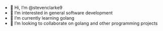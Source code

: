 - 👋 Hi, I’m @stevenclarke9
- 👀 I’m interested in general software development
- 🌱 I’m currently learning golang
- 💞️ I’m looking to collaborate on golang and other programming projects

<!---
stevenclarke9/stevenclarke9 is a ✨ special ✨ repository because its `README.md` (this file) appears on your GitHub profile.
You can click the Preview link to take a look at your changes.
--->
